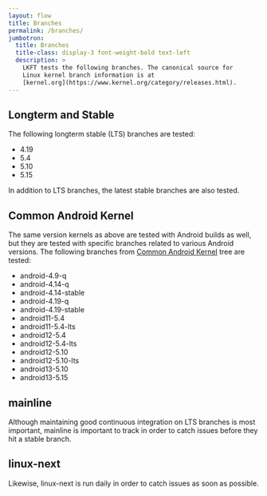 ```yaml
---
layout: flow
title: Branches
permalink: /branches/
jumbotron:
  title: Branches
  title-class: display-3 font-weight-bold text-left
  description: >
    LKFT tests the following branches. The canonical source for
    Linux kernel branch information is at
    [kernel.org](https://www.kernel.org/category/releases.html).
---
```


## Longterm and Stable

The following longterm stable (LTS) branches are tested:

- 4.19
- 5.4
- 5.10
- 5.15

In addition to LTS branches, the latest stable branches are also tested.

## Common Android Kernel

The same version kernels as above are tested with Android builds as well,
but they are tested with specific branches related to various Android versions.
The following branches from
[Common Android Kernel](https://android.googlesource.com/kernel/common/) tree are
tested:

- android-4.9-q
- android-4.14-q
- android-4.14-stable
- android-4.19-q
- android-4.19-stable
- android11-5.4
- android11-5.4-lts
- android12-5.4
- android12-5.4-lts
- android12-5.10
- android12-5.10-lts
- android13-5.10
- android13-5.15

## mainline

Although maintaining good continuous integration on LTS branches is most
important, mainline is important to track in order to catch issues before they
hit a stable branch.

## linux-next

Likewise, linux-next is run daily in order to catch issues as soon as possible.
